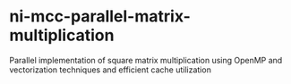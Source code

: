 # ni-mcc-parallel-matrix-multiplication
Parallel implementation of square matrix multiplication using OpenMP and vectorization techniques and efficient cache utilization
